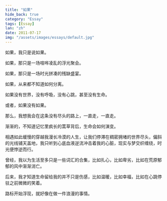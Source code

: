 ```yaml
---
title: "如果"
hide_back: true
category: "Essay"
tags: [Essay]
lan: "zh"
date: 2011-07-17
img: "/assets/images/essays/default.jpg"
---
```

如果，我只是说如果。

如果，那只是一场喧哗凌乱的浮光聚会。

如果，那只是一场时光拼凑的残缺盛宴。

如果，从来都不知道如何分离。

如果没有世界，没有呼吸，没有心跳，甚至没有生命。

或者，如果没有如果。

那么，我想我会在这条没有尽头的路上，一直走，一直走。

渐渐的，不知道记忆里疯长的蒿草背后，生命会如何演变。

相遇如此缓慢的穿越我漫长冷漠的人生，让我们停滞在稠密拥堵的世界尽头，偏斜的光线铺天盖地，我只听到心底血液逆流冲击着我的心脏，现实与梦交织缠绕，时光便悖逆而行。

曾经，我以为生活至多只是一些词汇的合集，比如扎心，比如卑劣，比如在荒原郁郁的风中渐渐消亡。

后来，我才知道生命留给我的并不只是伤感，比如温暖，比如幸福，比如在心跳停驻之前微微的笑着。

路标开始浮现，就好像在做一件浪漫的事情。
